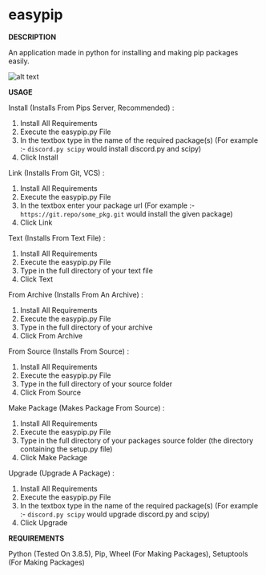 # easypip

**DESCRIPTION**

An application made in python for installing and making pip packages easily.

![alt text](https://i.ibb.co/Q9MQpCg/Screenshot-2.png)

**USAGE**

Install (Installs From Pips Server, Recommended) :

1) Install All Requirements
2) Execute the easypip.py File
3) In the textbox type in the name of the required package(s) (For example :- ```discord.py scipy``` would install discord.py and scipy)
4) Click Install

Link (Installs From Git, VCS) :

1) Install All Requirements
2) Execute the easypip.py File
3) In the textbox enter your package url (For example :- ```https://git.repo/some_pkg.git``` would install the given package)
4) Click Link

Text (Installs From Text File) :

1) Install All Requirements
2) Execute the easypip.py File
3) Type in the full directory of your text file
4) Click Text

From Archive (Installs From An Archive) :

1) Install All Requirements
2) Execute the easypip.py File
3) Type in the full directory of your archive
4) Click From Archive

From Source (Installs From Source) :

1) Install All Requirements
2) Execute the easypip.py File
3) Type in the full directory of your source folder
4) Click From Source


Make Package (Makes Package From Source) :

1) Install All Requirements
2) Execute the easypip.py File
3) Type in the full directory of your packages source folder (the directory containing the setup.py file)
4) Click Make Package


Upgrade (Upgrade A Package) :

1) Install All Requirements
2) Execute the easypip.py File
3) In the textbox type in the name of the required package(s) (For example :- ```discord.py scipy``` would upgrade discord.py and scipy)
4) Click Upgrade

**REQUIREMENTS**

Python (Tested On 3.8.5),
Pip,
Wheel (For Making Packages),
Setuptools (For Making Packages)

